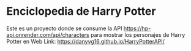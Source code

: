# Enciclopedia de Harry Potter
Este es un proyecto donde se consume la API https://hp-api.onrender.com/api/characters para mostrar los personajes de Harry Potter en Web
Link: https://danyvg16.github.io/HarryPotterAPI/
